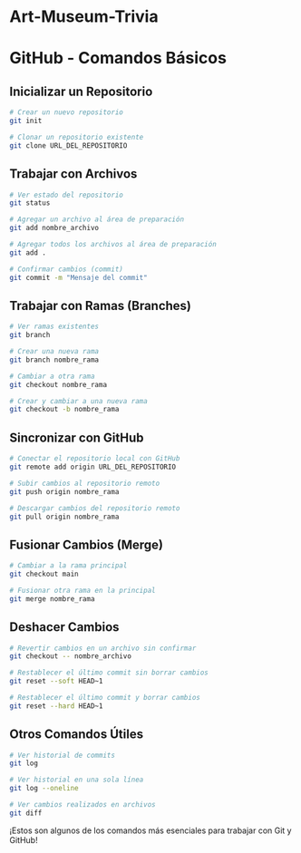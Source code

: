 # Art-Museum-Trivia

# GitHub - Comandos Básicos

## Inicializar un Repositorio
```sh
# Crear un nuevo repositorio
git init

# Clonar un repositorio existente
git clone URL_DEL_REPOSITORIO
```

## Trabajar con Archivos
```sh
# Ver estado del repositorio
git status

# Agregar un archivo al área de preparación
git add nombre_archivo

# Agregar todos los archivos al área de preparación
git add .

# Confirmar cambios (commit)
git commit -m "Mensaje del commit"
```

## Trabajar con Ramas (Branches)
```sh
# Ver ramas existentes
git branch

# Crear una nueva rama
git branch nombre_rama

# Cambiar a otra rama
git checkout nombre_rama

# Crear y cambiar a una nueva rama
git checkout -b nombre_rama
```

## Sincronizar con GitHub
```sh
# Conectar el repositorio local con GitHub
git remote add origin URL_DEL_REPOSITORIO

# Subir cambios al repositorio remoto
git push origin nombre_rama

# Descargar cambios del repositorio remoto
git pull origin nombre_rama
```

## Fusionar Cambios (Merge)
```sh
# Cambiar a la rama principal
git checkout main

# Fusionar otra rama en la principal
git merge nombre_rama
```

## Deshacer Cambios
```sh
# Revertir cambios en un archivo sin confirmar
git checkout -- nombre_archivo

# Restablecer el último commit sin borrar cambios
git reset --soft HEAD~1

# Restablecer el último commit y borrar cambios
git reset --hard HEAD~1
```

## Otros Comandos Útiles
```sh
# Ver historial de commits
git log

# Ver historial en una sola línea
git log --oneline

# Ver cambios realizados en archivos
git diff
```

¡Estos son algunos de los comandos más esenciales para trabajar con Git y GitHub!

